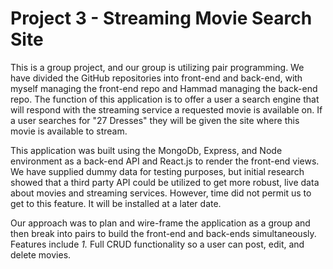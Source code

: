 # Project 3 - Streaming Movie Search Site

This is a group project, and our group is utilizing pair programming. We have divided the GitHub repositories into front-end and back-end, with myself managing the front-end repo and Hammad managing the back-end repo. The function of this application is to offer a user a search engine that will respond with the streaming service a requested movie is available on. If a user searches for "27 Dresses" they will be given the site where this movie is available to stream.

This application was built using the MongoDb, Express, and Node environment as a back-end API and React.js to render the front-end views. We have supplied dummy data for testing purposes, but initial research showed that a third party API could be utilized to get more robust, live data about movies and streaming services. However, time did not permit us to get to this feature. It will be installed at a later date.

Our approach was to plan and wire-frame the application as a group and then break into pairs to build the front-end and back-ends simultaneously. Features include *1.* Full CRUD functionality so a user can post, edit, and delete movies.

